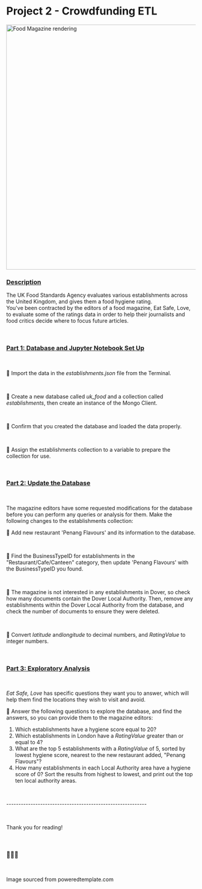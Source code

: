 <h1>Project 2 - Crowdfunding ETL</h1>
<img
        src="https://i.poweredtemplates.com/p/sp/88137/sp_slide_h_1.jpg"
        alt="Food Magazine rendering"
        width="650"
      />
</br>
<h3><u>Description</u></h3>
<p>
The UK Food Standards Agency evaluates various establishments across the United Kingdom, and gives them a food hygiene rating.</br>
You've been contracted by the editors of a food magazine, Eat Safe, Love, to evaluate some of the ratings data in order to help their journalists and food critics decide where to focus future articles.
</p>
</br>
<h3><u>Part 1: Database and Jupyter Notebook Set Up</u></h3>
</br>
<p>🍜 Import the data in the <em>establishments.json</em> file from the Terminal.</p> 
</br>
<p>🍜 Create a new database called <em>uk_food</em> and a collection called <em>establishments</em>, then create an instance of the Mongo Client.</p> 
</br>
<p>🍜 Confirm that you created the database and loaded the data properly.</p> 
</br>
<p>🍜 Assign the establishments collection to a variable to prepare the collection for use.</p> 
</br>
<h3><u>Part 2: Update the Database</u></h3></br>
<p>The magazine editors have some requested modifications for the database before you can perform any queries or analysis for them. Make the following changes to the establishments collection:
</br>
<p>🍜 Add new restaurant 'Penang Flavours' and its information to the database.</p> 
</br>
<p>🍜 Find the BusinessTypeID for establishments in the "Restaurant/Cafe/Canteen" category, then update 'Penang Flavours' with the BusinessTypeID you found.</p> 
</br>
<p>🍜 The magazine is not interested in any establishments in Dover, so check how many documents contain the Dover Local Authority. Then, remove any establishments within the Dover Local Authority from the database, and check the number of documents to ensure they were deleted.</p> 
</br>
<p>🍜 Convert <em>latitude</em> and<em>longitude</em> to decimal numbers, and <em>RatingValue</em> to integer numbers.</p> 
</br>
<h3><u>Part 3: Exploratory Analysis</u></h3>
</br>
<p><em>Eat Safe, Love</em> has specific questions they want you to answer, which will help them find the locations they wish to visit and avoid.
</br>
<p>🍜 Answer the following questions to explore the database, and find the answers, so you can provide them to the magazine editors:</p>
<ol><li>Which establishments have a hygiene score equal to 20?</li> 
<li>Which establishments in London have a <em>RatingValue</em> greater than or equal to 4?</li>
<li>What are the top 5 establishments with a <em>RatingValue</em> of 5, sorted by lowest hygiene score, nearest to the new restaurant added, "Penang Flavours"?</li>
<li>How many establishments in each Local Authority area have a hygiene score of 0? Sort the results from highest to lowest, and print out the top ten local authority areas.</li>
</ol>
</br>
<p>----------------------------------------------------------</p> 
</br>
<p>Thank you for reading!</p> 
</br>
<h3>🥢🥢🥢</h3>
</br>
<p><a>Image sourced from poweredtemplate.com</a></p>
</br>